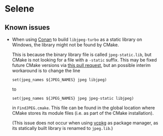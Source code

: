 # Selene

## Known issues

* When using [Conan](https://conan.io/) to build `libjpeg-turbo` as a static library on Windows, the library might not
be found by CMake.

  This is because the binary library file is called `jpeg-static.lib`, but CMake is not looking for a file with a
  `-static` suffix.
  This may be fixed future CMake versions via
  [this pull request](https://gitlab.kitware.com/cmake/cmake/merge_requests/2059), but an possible interim workaround
  is to change the line
  
      set(jpeg_names ${JPEG_NAMES} jpeg libjpeg)

  to
  
      set(jpeg_names ${JPEG_NAMES} jpeg jpeg-static libjpeg)

  in `FindJPEG.cmake`.
  This file can be found in the global location where CMake stores its module files (i.e. as part of
  the CMake installation).
  
  (This issue does not occur when using [vcpkg](https://github.com/Microsoft/vcpkg) as package manager, as its
  statically built library is renamed to `jpeg.lib`.)